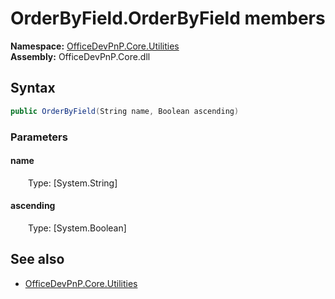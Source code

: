 # OrderByField.OrderByField members 
**Namespace:** [OfficeDevPnP.Core.Utilities](OfficeDevPnP.Core.Utilities.md)  
**Assembly:** OfficeDevPnP.Core.dll  
## Syntax
```C#
public OrderByField(String name, Boolean ascending)
```
### Parameters
#### name
&emsp;&emsp;Type: [System.String] 
#### 
#### ascending
&emsp;&emsp;Type: [System.Boolean] 
#### 
## See also
- [OfficeDevPnP.Core.Utilities](OfficeDevPnP.Core.Utilities.md)
